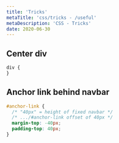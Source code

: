 ```yaml
---
title: 'Tricks'
metaTitle: 'css/tricks - /useful'
metaDescription: 'CSS - Tricks'
date: 2020-06-30
---
```


## Center div

```css
div {
}
```

## Anchor link behind navbar

```css
#anchor-link {
  /* "40px" = height of fixed navbar */
  /* .../#anchor-link offset of 40px */
  margin-top: -40px;
  padding-top: 40px;
}
```
